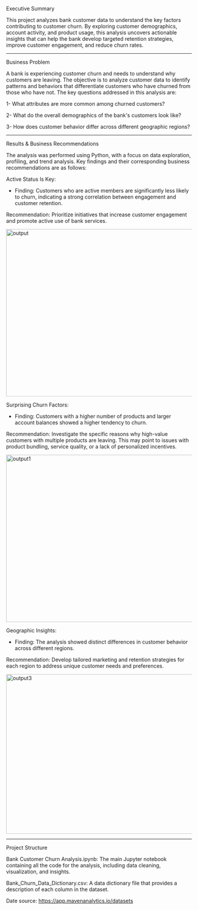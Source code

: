Executive Summary

This project analyzes bank customer data to understand the key factors contributing to customer churn. By exploring customer demographics, account activity, and product usage, this analysis uncovers actionable insights that can help the bank develop targeted retention strategies, improve customer engagement, and reduce churn rates.
________________________________________

Business Problem

A bank is experiencing customer churn and needs to understand why customers are leaving. The objective is to analyze customer data to identify patterns and behaviors that differentiate customers who have churned from those who have not. The key questions addressed in this analysis are:

1- What attributes are more common among churned customers?

2- What do the overall demographics of the bank's customers look like?

3- How does customer behavior differ across different geographic regions?
________________________________________

Results & Business Recommendations

The analysis was performed using Python, with a focus on data exploration, profiling, and trend analysis. Key findings and their corresponding business recommendations are as follows:

Active Status Is Key:

- Finding: Customers who are active members are significantly less likely to churn, indicating a strong correlation between engagement and customer retention.

Recommendation: Prioritize initiatives that increase customer engagement and promote active use of bank services.

<img width="580" height="453" alt="output" src="https://github.com/user-attachments/assets/e40732aa-c99c-4689-affe-77d08f106906" />


Surprising Churn Factors:

- Finding: Customers with a higher number of products and larger account balances showed a higher tendency to churn.

Recommendation: Investigate the specific reasons why high-value customers with multiple products are leaving. This may point to issues with product bundling, service quality, or a lack of personalized incentives.

<img width="580" height="453" alt="output1" src="https://github.com/user-attachments/assets/a747a1fa-6c1e-4b17-8f06-f20708dfe0a0" />


Geographic Insights:

- Finding: The analysis showed distinct differences in customer behavior across different regions.

Recommendation: Develop tailored marketing and retention strategies for each region to address unique customer needs and preferences.

<img width="580" height="432" alt="output3" src="https://github.com/user-attachments/assets/d8e33c3f-122c-45fc-ab3d-9daeb88474b2" />

________________________________________

Project Structure

Bank Customer Churn Analysis.ipynb: The main Jupyter notebook containing all the code for the analysis, including data cleaning, visualization, and insights.

Bank_Churn_Data_Dictionary.csv: A data dictionary file that provides a description of each column in the dataset.

Date source: https://app.mavenanalytics.io/datasets
